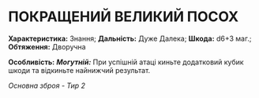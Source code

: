 ﻿# ПОКРАЩЕНИЙ ВЕЛИКИЙ ПОСОХ

**Характеристика:** Знання; **Дальність:** Дуже Далека; **Шкода:** d6+3 маг.; **Обтяження:** Дворучна

**Особливість:** ***Могутній:*** При успішній атаці киньте додатковий кубик шкоди та відкиньте найнижчий результат.

*Основна зброя - Тир 2*